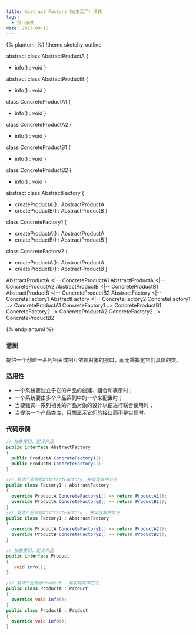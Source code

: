 ```yaml
---
title: Abstract Factory（抽象工厂）模式
tags: 
  - 设计模式
date: 2023-09-18
---
```


{% plantuml %}
!theme sketchy-outline
 
abstract class AbstractProductA
{
  + info() : void
}

abstract class AbstractProductB
{
  + info() : void
}

class ConcreteProductA1
{
  + info() : void
}

class ConcreteProductA2
{
  + info() : void
}

class ConcreteProductB1
{
  + info() : void
}

class ConcreteProductB2
{
  + info() : void
}

abstract class AbstractFactory
{
  + createProductA() : AbstractProductA
  + createProductB() : AbstractProductB
}

class ConcreteFactory1
{
  + createProductA() : AbstractProductA
  + createProductB() : AbstractProductB
}

class ConcreteFactory2
{
  + createProductA() : AbstractProductA
  + createProductB() : AbstractProductB
}

AbstractProductA <|-- ConcreteProductA1
AbstractProductA <|-- ConcreteProductA2
AbstractProductB <|-- ConcreteProductB1
AbstractProductB <|-- ConcreteProductB2
AbstractFactory <|-- ConcreteFactory1
AbstractFactory <|-- ConcreteFactory2
ConcreteFactory1 ..> ConcreteProductA1
ConcreteFactory1 ..> ConcreteProductB1
ConcreteFactory2 ..> ConcreteProductA2
ConcreteFactory2 ..> ConcreteProductB2

{% endplantuml %}

### 意图
提供一个创建一系列相关或相互依赖对象的接口，而无需指定它们具体的类。

### 适用性
* 一个系统要独立于它的产品的创建、组合和表示时；
* 一个系统要由多个产品系列中的一个来配置时；
* 当要强调一系列相关的产品对象的设计以便进行联合使用时；
* 当提供一个产品类库，只想显示它们的接口而不是实现时。

### 代码示例
```c#
// 抽象接口，定义产品
public interface AbstractFactory
{
  public ProductA ConcreteFactory1();
  public ProductB ConcreteFactory2();
}

/// 具体产品继承AbstractFactory，并实现其中方法
public class Factory1 : AbstractFactory
{
  override ProductA ConcreteFactory1() => return ProductA1();
  override ProductA ConcreteFactory2() => return ProductB1();
}
/// 具体产品继承AbstractFactory ，并实现其中方法
public class Factory1 : AbstractFactory
{
  override ProductA ConcreteFactory1() => return ProductA2();
  override ProductB ConcreteFactory2() => return ProductB2();
}

// 抽象接口，定义产品
public interface Product
{
   void info();
}

/// 具体产品继承Product ，并实现其中方法
public class ProductA : Product
{
  override void info();
}
public class ProductB : Product
{
  override void info();
}

```